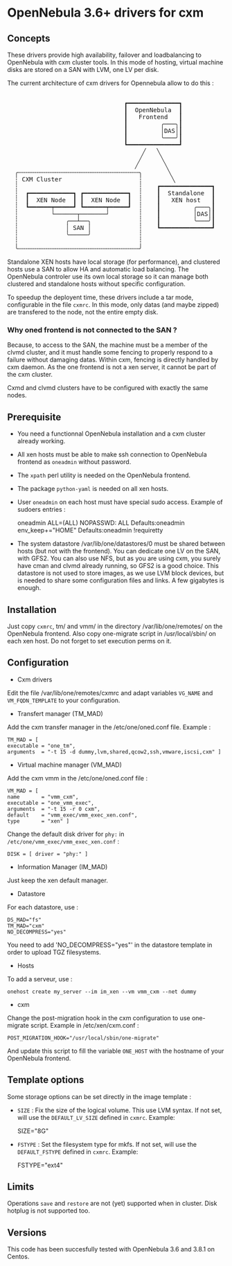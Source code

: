 OpenNebula 3.6+ drivers for cxm
===============================

Concepts
--------

These drivers provide high availability, failover and loadbalancing to OpenNebula with cxm cluster tools. In this mode of hosting, virtual machine disks are stored on a SAN with LVM, one LV per disk.

The current architecture of cxm drivers for Opennebula allow to do this :

<pre>

                                ┏━━━━━━━━━━━━━━┓
                                ┃  OpenNebula  ┃
                                ┃   Frontend   ┃
                                ┃         ╭───╮┃
                                ┃         │DAS│┃
                                ┃         ╰───╯┃
                                ┗━━━━━━━━━━━━━━┛
                                     ╱   ╲
                                    ╱     ╲
                                   ╱       ╲
  ╭╌╌╌╌╌╌╌╌╌╌╌╌╌╌╌╌╌╌╌╌╌╌╌╌╌╌╌╌╌╌╌╌╌╮       ╲
  ┆ CXM Cluster                     ┆        ╲
  ┆                                 ┆    ┏━━━━━━━━━━━━━━┓
  ┆  ┏━━━━━━━━━━━━┓ ┏━━━━━━━━━━━━┓  ┆    ┃  Standalone  ┃
  ┆  ┃  XEN Node  ┃ ┃  XEN Node  ┃  ┆    ┃   XEN host   ┃
  ┆  ┗━━━━━━┯━━━━━┛ ┗━━━━━━┯━━━━━┛  ┆    ┃         ╭───╮┃
  ┆         └──────┬───────┘        ┆    ┃         │DAS│┃
  ┆             ╭──┴──╮             ┆    ┃         ╰───╯┃
  ┆             │ SAN │             ┆    ┗━━━━━━━━━━━━━━┛
  ┆             ╰─────╯             ┆   
  ┆                                 ┆
  ╰╌╌╌╌╌╌╌╌╌╌╌╌╌╌╌╌╌╌╌╌╌╌╌╌╌╌╌╌╌╌╌╌╌╯
</pre>

Standalone XEN hosts have local storage (for performance), and clustered hosts use a SAN to allow HA and automatic load balancing. The OpenNebula controler use its own local storage so it can manage both clustered and standalone hosts without specific configuration.

To speedup the deployent time, these drivers include a tar mode, configurable in the file `cxmrc`. In this mode, only datas (and maybe zipped) are transfered to the node, not the entire empty disk.


### Why oned frontend is not connected to the SAN ?

Because, to access to the SAN, the machine must be a member of the clvmd cluster, and it must handle some fencing to properly respond to a failure without damaging datas. Within cxm, fencing is directly handled by cxm daemon. As the one frontend is not a xen server, it cannot be part of the cxm cluster.

Cxmd and clvmd clusters have to be configured with exactly the same nodes.

Prerequisite
------------

* You need a functionnal OpenNebula installation and a cxm cluster already working.
* All xen hosts must be able to make ssh connection to OpenNebula frontend as `oneadmin` without password.
* The `xpath` perl utility is needed on the OpenNebula frontend.
* The package `python-yaml` is needed on all xen hosts.
* User `oneadmin` on each host must have special sudo access. Example of sudoers entries :

    oneadmin    ALL=(ALL) NOPASSWD: ALL
    Defaults:oneadmin env_keep+="HOME"
    Defaults:oneadmin !requiretty

* The system datastore /var/lib/one/datastores/0 must be shared between hosts (but not with the frontend). You can dedicate one LV on the SAN, with GFS2. You can also use NFS, but as you are using cxm, you surely have cman and clvmd already running, so GFS2 is a good choice.
This datastore is not used to store images, as we use LVM block devices, but is needed to share some configuration files and links. A few gigabytes is enough.

Installation 
------------

Just copy `cxmrc`, tm/ and vmm/ in the directory /var/lib/one/remotes/ on the OpenNebula frontend.
Also copy one-migrate script in /usr/local/sbin/ on each xen host. Do not forget to set execution perms on it.

Configuration
-------------

* Cxm drivers

Edit the file /var/lib/one/remotes/cxmrc and adapt variables `VG_NAME` and `VM_FQDN_TEMPLATE` to your configuration.

* Transfert manager (TM\_MAD)

Add the cxm transfer manager in the /etc/one/oned.conf file. Example :

    TM_MAD = [
    executable = "one_tm",
    arguments  = "-t 15 -d dummy,lvm,shared,qcow2,ssh,vmware,iscsi,cxm" ]


* Virtual machine manager (VM\_MAD)

Add the cxm vmm in the /etc/one/oned.conf file :

    VM_MAD = [
    name       = "vmm_cxm",
    executable = "one_vmm_exec",
    arguments  = "-t 15 -r 0 cxm",
    default    = "vmm_exec/vmm_exec_xen.conf",
    type       = "xen" ]

Change the default disk driver for `phy:` in `/etc/one/vmm_exec/vmm_exec_xen.conf` :

    DISK = [ driver = "phy:" ]

* Information Manager (IM\_MAD)

Just keep the xen default manager.

* Datastore

For each datastore, use :

    DS_MAD="fs"
    TM_MAD="cxm"
	NO_DECOMPRESS="yes"

You need to add 'NO_DECOMPRESS="yes"' in the datastore template in order to upload TGZ filesystems.

* Hosts

To add a serveur, use :

    onehost create my_server --im im_xen --vm vmm_cxm --net dummy

* cxm

Change the post-migration hook in the cxm configuration to use one-migrate script. Example in /etc/xen/cxm.conf :

    POST_MIGRATION_HOOK="/usr/local/sbin/one-migrate"

And update this script to fill the variable `ONE_HOST` with the hostname of your OpenNebula frontend.

Template options
----------------

Some storage options can be set directly in the image template :

* `SIZE` : Fix the size of the logical volume. This use LVM syntax. If not set, will use the `DEFAULT_LV_SIZE` defined in `cxmrc`. Example:

    SIZE="8G"

* `FSTYPE` : Set the filesystem type for mkfs. If not set, will use the `DEFAULT_FSTYPE` defined in `cxmrc`. Example:

	FSTYPE="ext4"

Limits
------

Operations `save` and `restore` are not (yet) supported when in cluster.
Disk hotplug is not supported too.

Versions
--------

This code has been succesfully tested with OpenNebula 3.6 and 3.8.1 on Centos.


